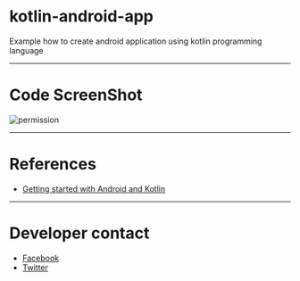 # kotlin-android-app
 Example how to create android application using kotlin programming language
 
  ------ 

# Code ScreenShot
![permission](https://cloud.githubusercontent.com/assets/17902030/26277386/ccb1063a-3d8e-11e7-8377-05fd619583de.png)

------ 

 # References 
   * [Getting started with Android and Kotlin](http://kotlinlang.org/docs/tutorials/android-plugin.html)
   
 ------ 
 
# Developer contact 
   * [Facebook](https://www.facebook.com/profile.php?id=100006656534009)
   * [Twitter](https://twitter.com/salahamassi)
